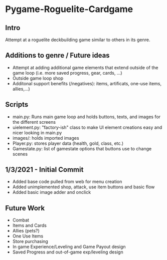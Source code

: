# Pygame-Roguelite-Cardgame
## Intro
Attempt at a roguelite deckbuilding game similar to others in its genre.

## Additions to genre / Future ideas
* Attempt at adding additional game elements that extend outside of the game loop (i.e. more saved progress, gear, cards, ...)
* Outside game loop shop
* Additonal support benefits (/negatives): items, artificats, one-use items, allies,...)

## Scripts
* main.py: Runs main game loop and holds buttons, texts, and images for the different screens
* uielement.py: "factory-ish" class to make UI element creations easy and nicer looking in main.py
* images/: holds imported images
* Player.py: stores player data (health, gold, class, etc.)
* Gamestate.py: list of gamestate options that buttons use to change scenes

## 1/3/2021 - Initial Commit
* Added base code pulled from web for menu creation
* Added unimplemented shop, attack, use item buttons and basic flow 
* Added basic image adder and onclick

## Future Work
* Combat
* Items and Cards
* Allies (pets?)
* One Use Items
* Store purchasing
* In game Experience/Leveling and Game Payout design
* Saved Progress and out-of-game exp/leveling design
